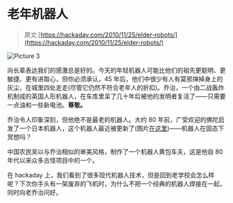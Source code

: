 # 老年机器人

> 原文:[https://hackaday.com/2010/11/25/elder-robots/](https://hackaday.com/2010/11/25/elder-robots/)

![](../Images/482131a28b0799c2350fddc5e5018eee.png "Picture 3")

向长辈表达我们的感激总是好的。今天的年轻机器人可能比他们的祖先更聪明、更敏捷、更有进取心，但你必须承认，45 年后，他们中很少有人有莫邪掸掉身上的灰尘，在城里四处走走(尽管它仍然不符合老年人的折扣)。乔治，一个由二战轰炸机制成的英国人形机器人，在车库里呆了几十年后被他的发明者复活了——只需要一点油和一些新电池。**尊敬。**

乔治令人印象深刻，但他绝不是最老的机器人。大约 80 年前，广受欢迎的佛陀启发了一个日本机器人，这个机器人最近被更新了(图片[在这里](http://robot.watch.impress.co.jp/cda/news/2008/04/25/1023.html))——机器人在固态下冥想吗？

中国农民吴以与乔治相似的审美风格，制作了一个机器人黄包车夫，这是他自 80 年代以来众多古怪项目中的一个。

在 hackaday 上，我们看到了很多现代机器人技术，但是回到老学校会怎么样呢？下次你手头有一架废弃的飞机时，为什么不把一个经典的机器人焊接在一起，同时向老乔治问好。
